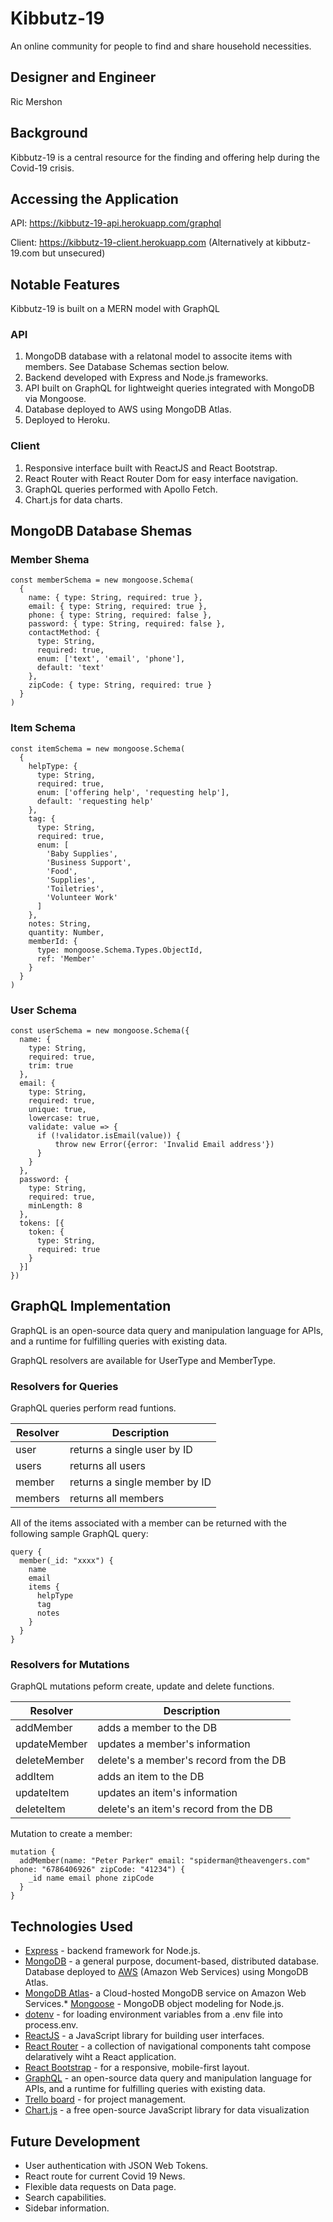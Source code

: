 # Kibbutz-19
An online community for people to find and share household necessities.

## Designer and Engineer
Ric Mershon

## Background
Kibbutz-19 is a central resource for the finding and offering help during the Covid-19 crisis.

## Accessing the Application

API: https://kibbutz-19-api.herokuapp.com/graphql

Client: https://kibbutz-19-client.herokuapp.com (Alternatively at kibbutz-19.com but unsecured)

## Notable Features

Kibbutz-19 is built on a MERN model with GraphQL

### API

1. MongoDB database with a relatonal model to associte items with members. See Database Schemas section below.
2. Backend developed with Express and Node.js frameworks.
3. API built on GraphQL for lightweight queries integrated with MongoDB via Mongoose.
4. Database deployed to AWS using MongoDB Atlas.
5. Deployed to Heroku.

### Client

1. Responsive interface built with ReactJS and React Bootstrap.
2. React Router with React Router Dom for easy interface navigation.
3. GraphQL queries performed with Apollo Fetch.
4. Chart.js for data charts.

## MongoDB Database Shemas

### Member Shema
```
const memberSchema = new mongoose.Schema(
  {
    name: { type: String, required: true },
    email: { type: String, required: true },
    phone: { type: String, required: false },
    password: { type: String, required: false },
    contactMethod: {
      type: String,
      required: true,
      enum: ['text', 'email', 'phone'],
      default: 'text'
    },
    zipCode: { type: String, required: true }
  }
)
```
### Item Schema
```
const itemSchema = new mongoose.Schema(
  {
    helpType: {
      type: String,
      required: true,
      enum: ['offering help', 'requesting help'],
      default: 'requesting help'
    },
    tag: {
      type: String,
      required: true,
      enum: [
        'Baby Supplies',
        'Business Support',
        'Food',
        'Supplies',
        'Toiletries',
        'Volunteer Work'
      ]
    },
    notes: String,
    quantity: Number,
    memberId: {
      type: mongoose.Schema.Types.ObjectId,
      ref: 'Member'
    }
  }
)
```
### User Schema
```
const userSchema = new mongoose.Schema({
  name: {
    type: String,
    required: true,
    trim: true
  },
  email: {
    type: String,
    required: true,
    unique: true,
    lowercase: true,
    validate: value => {
      if (!validator.isEmail(value)) {
          throw new Error({error: 'Invalid Email address'})
      }
    }
  },
  password: {
    type: String,
    required: true,
    minLength: 8
  },
  tokens: [{
    token: {
      type: String,
      required: true
    }
  }]
})
```

## GraphQL Implementation
GraphQL is an open-source data query and manipulation language for APIs, and a runtime for fulfilling queries with existing data.

GraphQL resolvers are available for UserType and MemberType.

### Resolvers for Queries

GraphQL queries perform read funtions.

| Resolver | Description |
| -------- |-------------|
| user | returns a single user by ID |
| users | returns all users |
| member | returns a single member by ID |
| members | returns all members |

All of the items associated with a member can be returned with the following sample GraphQL query:

```
query {
  member(_id: "xxxx") {
    name
    email
    items {
      helpType
      tag
      notes
    }
  }
}
```

### Resolvers for Mutations

GraphQL mutations peform create, update and delete functions.

| Resolver | Description |
| -------- |-------------|
| addMember | adds a member to the DB |
| updateMember | updates a member's information |
| deleteMember | delete's a member's record from the DB |
| addItem | adds an item to the DB |
| updateItem | updates an item's information |
| deleteItem | delete's an item's record from the DB |

Mutation to create a member:
```
mutation {
  addMember(name: "Peter Parker" email: "spiderman@theavengers.com" phone: "6786406926" zipCode: "41234") {
    _id name email phone zipCode
  }
}
```

## Technologies Used

* [Express](https://expressjs.com/) - backend framework for Node.js.
* [MongoDB](https://www.mongodb.com/) - a general purpose, document-based, distributed database. Database deployed to [AWS](https://aws.amazon.com/) (Amazon Web Services) using MongoDB Atlas.
* [MongoDB Atlas](https://www.mongodb.com/cloud/atlas/lp/try2?utm_source=google&utm_campaign=gs_americas_united%20states_search_brand_atlas_desktop&utm_term=mongodb%20atlas&utm_medium=cpc_paid_search&utm_ad=e&gclid=Cj0KCQjwm9D0BRCMARIsAIfvfIaIxOPcBQe1bbgFezxEHNG19vC0mGsB2KWV2SHkLaYK4bIB0M8suPgaAk7KEALw_wcB)- a Cloud-hosted MongoDB service on Amazon Web Services.* [Mongoose](https://mongoosejs.com/) - MongoDB object modeling for Node.js.
* [dotenv](https://www.npmjs.com/package/dotenv) - for loading environment variables from a .env file into process.env.
* [ReactJS](https://reactjs.org/) - a JavaScript library for building user interfaces.
* [React Router](https://reacttraining.com/react-router/) - a collection of navigational components taht compose delaratively wiht a React application.
* [React Bootstrap](https://react-bootstrap.github.io/) - for a responsive, mobile-first layout.
* [GraphQL](https://www.graphql.com/) - an open-source data query and manipulation language for APIs, and a runtime for fulfilling queries with existing data.
* [Trello board](https://trello.com/b/AKxShGdp/kibbutz-19) - for project management.
* [Chart.js](https://www.chartjs.org/) - a free open-source JavaScript library for data visualization

## Future Development
* User authentication with JSON Web Tokens.
* React route for current Covid 19 News.
* Flexible data requests on Data page.
* Search capabilities.
* Sidebar information.
